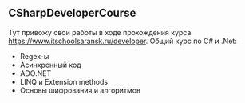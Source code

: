 ## CSharpDeveloperCourse

Тут привожу свои работы в ходе прохождения курса https://www.itschoolsaransk.ru/developer. Общий курс по C# и .Net:
* Regex-ы
* Асинхронный код
* ADO.NET
* LINQ и Extension methods
* Основы шифрования и алгоритмов